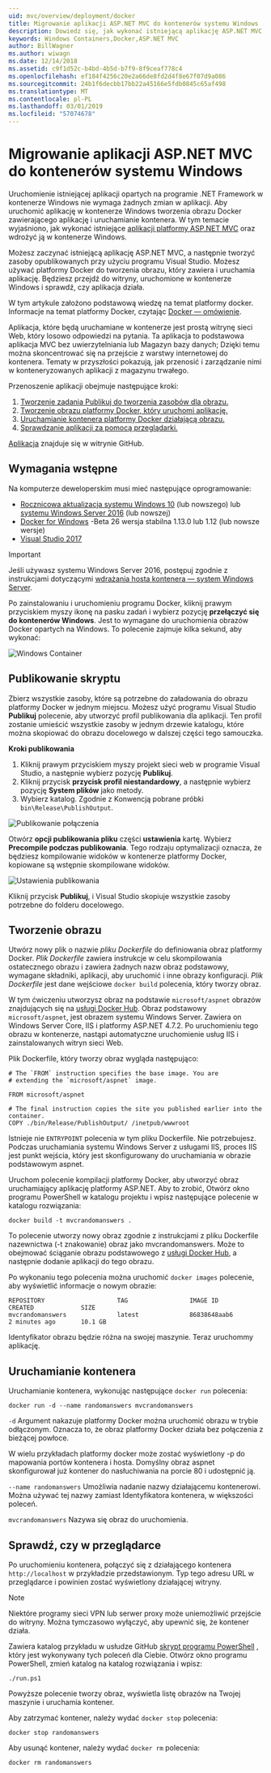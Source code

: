 ```yaml
---
uid: mvc/overview/deployment/docker
title: Migrowanie aplikacji ASP.NET MVC do kontenerów systemu Windows
description: Dowiedz się, jak wykonać istniejącą aplikację ASP.NET MVC i uruchomienia jej w kontenerze platformy Docker Windows
keywords: Windows Containers,Docker,ASP.NET MVC
author: BillWagner
ms.author: wiwagn
ms.date: 12/14/2018
ms.assetid: c9f1d52c-b4bd-4b5d-b7f9-8f9ceaf778c4
ms.openlocfilehash: ef184f4256c20e2a66de8fd2d4f8e67f07d9a086
ms.sourcegitcommit: 24b1f6decbb17bb22a45166e5fdb0845c65af498
ms.translationtype: MT
ms.contentlocale: pl-PL
ms.lasthandoff: 03/01/2019
ms.locfileid: "57074678"
---
```

# <a name="migrating-aspnet-mvc-applications-to-windows-containers"></a>Migrowanie aplikacji ASP.NET MVC do kontenerów systemu Windows

Uruchomienie istniejącej aplikacji opartych na programie .NET Framework w kontenerze Windows nie wymaga żadnych zmian w aplikacji. Aby uruchomić aplikację w kontenerze Windows tworzenia obrazu Docker zawierającego aplikację i uruchamianie kontenera. W tym temacie wyjaśniono, jak wykonać istniejące [aplikacji platformy ASP.NET MVC](http://www.asp.net/mvc) oraz wdrożyć ją w kontenerze Windows.

Możesz zaczynać istniejącą aplikację ASP.NET MVC, a następnie tworzyć zasoby opublikowanych przy użyciu programu Visual Studio. Możesz używać platformy Docker do tworzenia obrazu, który zawiera i uruchamia aplikację. Będziesz przejdź do witryny, uruchomione w kontenerze Windows i sprawdź, czy aplikacja działa.

W tym artykule założono podstawową wiedzę na temat platformy docker. Informacje na temat platformy Docker, czytając [Docker — omówienie](https://docs.docker.com/engine/understanding-docker/).

Aplikacja, które będą uruchamiane w kontenerze jest prostą witrynę sieci Web, który losowo odpowiedzi na pytania. Ta aplikacja to podstawowa aplikacja MVC bez uwierzytelniania lub Magazyn bazy danych; Dzięki temu można skoncentrować się na przejście z warstwy internetowej do kontenera. Tematy w przyszłości pokazują, jak przenosić i zarządzanie nimi w konteneryzowanych aplikacji z magazynu trwałego.

Przenoszenie aplikacji obejmuje następujące kroki:

1. [Tworzenie zadania Publikuj do tworzenia zasobów dla obrazu.](#publish-script)
1. [Tworzenie obrazu platformy Docker, który uruchomi aplikację.](#build-the-image)
1. [Uruchamianie kontenera platformy Docker działającą obrazu.](#start-a-container)
1. [Sprawdzanie aplikacji za pomocą przeglądarki.](#verify-in-the-browser)

[Aplikacja](https://github.com/dotnet/samples/tree/master/framework/docker/MVCRandomAnswerGenerator) znajduje się w witrynie GitHub.

## <a name="prerequisites"></a>Wymagania wstępne

Na komputerze deweloperskim musi mieć następujące oprogramowanie:

- [Rocznicowa aktualizacja systemu Windows 10](https://www.microsoft.com/software-download/windows10/) (lub nowszego) lub [systemu Windows Server 2016](https://www.microsoft.com/cloud-platform/windows-server) (lub nowszej)
- [Docker for Windows](https://docs.docker.com/docker-for-windows/) -Beta 26 wersja stabilna 1.13.0 lub 1.12 (lub nowsze wersje)
- [Visual Studio 2017](https://visualstudio.microsoft.com/downloads/?utm_medium=microsoft&utm_source=docs.microsoft.com&utm_campaign=button+cta&utm_content=download+vs2017)

> [!IMPORTANT]
> Jeśli używasz systemu Windows Server 2016, postępuj zgodnie z instrukcjami dotyczącymi [wdrażania hosta kontenera — system Windows Server](https://msdn.microsoft.com/virtualization/windowscontainers/deployment/deployment).

Po zainstalowaniu i uruchomieniu programu Docker, kliknij prawym przyciskiem myszy ikonę na pasku zadań i wybierz pozycję **przełączyć się do kontenerów Windows**. Jest to wymagane do uruchomienia obrazów Docker opartych na Windows. To polecenie zajmuje kilka sekund, aby wykonać:

![Windows Container][windows-container]

## <a name="publish-script"></a>Publikowanie skryptu

Zbierz wszystkie zasoby, które są potrzebne do załadowania do obrazu platformy Docker w jednym miejscu. Możesz użyć programu Visual Studio **Publikuj** polecenie, aby utworzyć profil publikowania dla aplikacji. Ten profil zostanie umieścić wszystkie zasoby w jednym drzewie katalogu, które można skopiować do obrazu docelowego w dalszej części tego samouczka.

**Kroki publikowania**

1. Kliknij prawym przyciskiem myszy projekt sieci web w programie Visual Studio, a następnie wybierz pozycję **Publikuj**.
1. Kliknij przycisk **przycisk profil niestandardowy**, a następnie wybierz pozycję **System plików** jako metody.
1. Wybierz katalog. Zgodnie z Konwencją pobrane próbki `bin\Release\PublishOutput`.

![Publikowanie połączenia][publish-connection]

Otwórz **opcji publikowania pliku** części **ustawienia** kartę. Wybierz **Precompile podczas publikowania**. Tego rodzaju optymalizacji oznacza, że będziesz kompilowanie widoków w kontenerze platformy Docker, kopiowane są wstępnie skompilowane widoków.

![Ustawienia publikowania][publish-settings]

Kliknij przycisk **Publikuj**, i Visual Studio skopiuje wszystkie zasoby potrzebne do folderu docelowego.

## <a name="build-the-image"></a>Tworzenie obrazu

Utwórz nowy plik o nazwie *pliku Dockerfile* do definiowania obraz platformy Docker. *Plik Dockerfile* zawiera instrukcje w celu skompilowania ostatecznego obrazu i zawiera żadnych nazw obraz podstawowy, wymagane składniki, aplikacji, aby uruchomić i inne obrazy konfiguracji. *Plik Dockerfile* jest dane wejściowe `docker build` polecenia, który tworzy obraz.

W tym ćwiczeniu utworzysz obraz na podstawie `microsoft/aspnet` obrazów znajdujących się na [usługi Docker Hub](https://hub.docker.com/r/microsoft/aspnet/).
Obraz podstawowy `microsoft/aspnet`, jest obrazem systemu Windows Server. Zawiera on Windows Server Core, IIS i platformy ASP.NET 4.7.2. Po uruchomieniu tego obrazu w kontenerze, nastąpi automatyczne uruchomienie usług IIS i zainstalowanych witryn sieci Web.

Plik Dockerfile, który tworzy obraz wygląda następująco:

```console
# The `FROM` instruction specifies the base image. You are
# extending the `microsoft/aspnet` image.

FROM microsoft/aspnet

# The final instruction copies the site you published earlier into the container.
COPY ./bin/Release/PublishOutput/ /inetpub/wwwroot
```

Istnieje nie `ENTRYPOINT` polecenia w tym pliku Dockerfile. Nie potrzebujesz. Podczas uruchamiania systemu Windows Server z usługami IIS, proces IIS jest punkt wejścia, który jest skonfigurowany do uruchamiania w obrazie podstawowym aspnet.

Uruchom polecenie kompilacji platformy Docker, aby utworzyć obraz uruchamiający aplikację platformy ASP.NET. Aby to zrobić, Otwórz okno programu PowerShell w katalogu projektu i wpisz następujące polecenie w katalogu rozwiązania:

```console
docker build -t mvcrandomanswers .
```

To polecenie utworzy nowy obraz zgodnie z instrukcjami z pliku Dockerfile nazewnictwa (-t znakowanie) obraz jako mvcrandomanswers. Może to obejmować ściąganie obrazu podstawowego z [usługi Docker Hub](http://hub.docker.com), a następnie dodanie aplikacji do tego obrazu.

Po wykonaniu tego polecenia można uruchomić `docker images` polecenie, aby wyświetlić informacje o nowym obrazie:

```console
REPOSITORY                    TAG                 IMAGE ID            CREATED             SIZE
mvcrandomanswers              latest              86838648aab6        2 minutes ago       10.1 GB
```

Identyfikator obrazu będzie różna na swojej maszynie. Teraz uruchommy aplikację.

## <a name="start-a-container"></a>Uruchamianie kontenera

Uruchamianie kontenera, wykonując następujące `docker run` polecenia:

```console
docker run -d --name randomanswers mvcrandomanswers
```

`-d` Argument nakazuje platformy Docker można uruchomić obrazu w trybie odłączonym. Oznacza to, że obraz platformy Docker działa bez połączenia z bieżącej powłoce.

W wielu przykładach platformy docker może zostać wyświetlony -p do mapowania portów kontenera i hosta. Domyślny obraz aspnet skonfigurował już kontener do nasłuchiwania na porcie 80 i udostępnić ją.

`--name randomanswers` Umożliwia nadanie nazwy działającemu kontenerowi. Można używać tej nazwy zamiast Identyfikatora kontenera, w większości poleceń.

`mvcrandomanswers` Nazywa się obraz do uruchomienia.

## <a name="verify-in-the-browser"></a>Sprawdź, czy w przeglądarce

Po uruchomieniu kontenera, połączyć się z działającego kontenera `http://localhost` w przykładzie przedstawionym. Typ tego adresu URL w przeglądarce i powinien zostać wyświetlony działającej witryny.

> [!NOTE]
> Niektóre programy sieci VPN lub serwer proxy może uniemożliwić przejście do witryny.
> Można tymczasowo wyłączyć, aby upewnić się, że kontener działa.

Zawiera katalog przykładu w usłudze GitHub [skrypt programu PowerShell](https://github.com/dotnet/samples/blob/master/framework/docker/MVCRandomAnswerGenerator/run.ps1) , który jest wykonywany tych poleceń dla Ciebie. Otwórz okno programu PowerShell, zmień katalog na katalog rozwiązania i wpisz:

```console
./run.ps1
```

Powyższe polecenie tworzy obraz, wyświetla listę obrazów na Twojej maszynie i uruchamia kontener.

Aby zatrzymać kontener, należy wydać `docker stop` polecenia:

```console
docker stop randomanswers
```

Aby usunąć kontener, należy wydać `docker rm` polecenia:

```console
docker rm randomanswers
```

[windows-container]: media/aspnetmvc/SwitchContainer.png "Przełącz się do kontenerów Windows"
[publish-connection]: media/aspnetmvc/PublishConnection.png "Publikowanie do systemu plików"
[publish-settings]: media/aspnetmvc/PublishSettings.png "Ustawienia publikowania"

